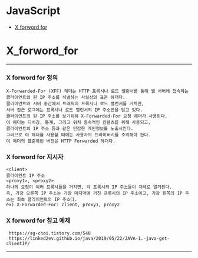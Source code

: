 # JavaScript
- [X forword for](https://github.com/seeminglyjs/Coding_Theory/edit/main/Network/#X_forword_for)

# X_forword_for

---
### X forword for 정의
    X-Forwarded-For (XFF) 헤더는 HTTP 프록시나 로드 밸런서를 통해 웹 서버에 접속하는 클라이언트의 원 IP 주소를 식별하는 사실상의 표준 헤더다. 
    클라이언트와 서버 중간에서 트래픽이 프록시나 로드 밸런서를 거치면, 
    서버 접근 로그에는 프록시나 로드 밸런서의 IP 주소만을 담고 있다. 
    클라이언트의 원 IP 주소를 보기위해 X-Forwarded-For 요청 헤더가 사용된다.
    이 헤더는 디버깅, 통계, 그리고 위치 종속적인 컨텐츠를 위해 사용되고, 
    클라이언트의 IP 주소 등과 같은 민감한 개인정보를 노출시킨다. 
    그러므로 이 헤더를 사용할 때에는 사용자의 프라이버시를 주의해야 한다.
    이 헤더의 표준화된 버전은 HTTP Forwarded 헤더다.
    
### X forword for 지시자
    <client>
    클라이언트 IP 주소
    <proxy1>, <proxy2>
    하나의 요청이 여러 프록시들을 거치면, 각 프록시의 IP 주소들이 차례로 열거된다. 
    즉, 가장 오른쪽 IP 주소는 가장 마지막에 거친 프록시의 IP 주소이고, 가장 왼쪽의 IP 주소는 최초 클라이언트의 IP 주소다.
    ex) X-Forwarded-For: client, proxy1, proxy2
      
### X forword for 참고 예제
     https://sg-choi.tistory.com/540
     https://linked2ev.github.io/java/2019/05/22/JAVA-1.-java-get-clientIP/
---
